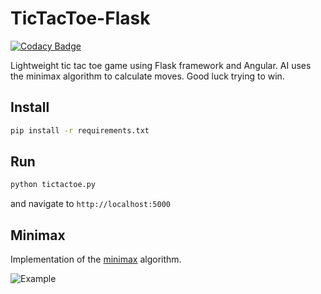 # TicTacToe-Flask

[![Codacy Badge](https://app.codacy.com/project/badge/Grade/94b4fd1211f242e4b98cffdd52a9048c)](https://www.codacy.com/gh/mauricio-sousa/tictactoe-flask/dashboard?utm_source=github.com&amp;utm_medium=referral&amp;utm_content=mauricio-sousa/tictactoe-flask&amp;utm_campaign=Badge_Grade)

Lightweight tic tac toe game using Flask framework and Angular.  AI uses the minimax algorithm to calculate moves.  Good luck
trying to win.

## Install
```sh
pip install -r requirements.txt
```

## Run
```sh
python tictactoe.py
```

and navigate to `http://localhost:5000`

## Minimax
Implementation of the 
[minimax](https://en.wikipedia.org/wiki/Minimax) algorithm.

![Example](/static/img/example.png)
